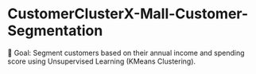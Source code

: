 # CustomerClusterX-Mall-Customer-Segmentation
🧠 Goal: Segment customers based on their annual income and spending score using Unsupervised Learning (KMeans Clustering).
